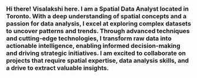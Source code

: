 ### Hi there! Visalakshi here. I am a Spatial Data Analyst located in Toronto. With a deep understanding of spatial concepts and a passion for data analysis, I excel at exploring complex datasets to uncover patterns and trends. Through advanced techniques and cutting-edge technologies, I transform raw data into actionable intelligence, enabling informed decision-making and driving strategic initiatives. I am excited to collaborate on projects that require spatial expertise, data analysis skills, and a drive to extract valuable insights.


